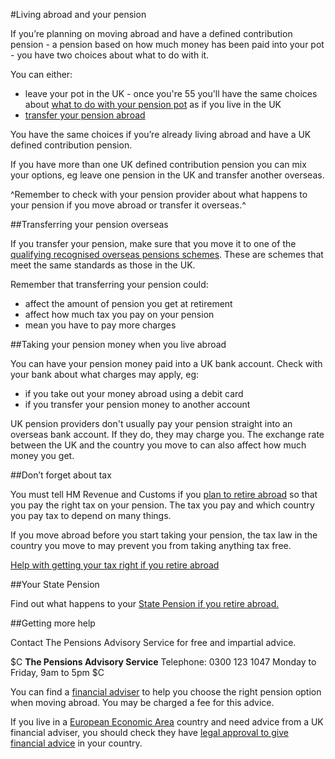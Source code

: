 #Living abroad and your pension

If you’re planning on moving abroad and have a defined contribution pension - a pension based on how much money has been paid into your pot - you have two choices about what to do with it.

You can either:


* leave your pot in the UK - once you're 55 you'll have the same choices about [what to do with your pension pot](/pension-pot-options) as if you live in the UK
* [transfer your pension abroad](https://www.gov.uk/transferring-your-pension/transferring-to-an-overseas-pension-scheme)



You have the same choices if you’re already living abroad and have a UK defined contribution pension.

If you have more than one UK defined contribution pension you can mix your options, eg leave one pension in the UK and transfer another overseas.


^Remember to check with your pension provider about what happens to your pension if you move abroad or transfer it overseas.^


##Transferring your pension overseas

If you transfer your pension, make sure that you move it to one of the [qualifying recognised overseas pensions schemes](https://www.gov.uk/government/publications/list-of-qualifying-recognised-overseas-pension-schemes-qrops). These are schemes that meet the same standards as those in the UK.

Remember that transferring your pension could:


* affect the amount of pension you get at retirement
* affect how much tax you pay on your pension
* mean you have to pay more charges


##Taking your pension money when you live abroad

You can have your pension money paid into a UK bank account. Check with your bank about what charges may apply, eg:


* if you take out your money abroad using a debit card
* if you transfer your pension money to another account


UK pension providers don't usually pay your pension straight into an overseas bank account. If they do, they may charge you. The exchange rate between the UK and the country you move to can also affect how much money you get.


##Don’t forget about tax


You must tell HM Revenue and Customs if you [plan to retire abroad](https://www.gov.uk/moving-or-retiring-abroad) so that you pay the right tax on your pension. The tax you pay and which country you pay tax to depend on many things.

If you move abroad before you start taking your pension, the tax law in the country you move to may prevent you from taking anything tax free.

[Help with getting your tax right if you retire abroad](https://www.gov.uk/tax-right-retire-abroad-return-to-uk)



##Your State Pension

Find out what happens to your [State Pension if you retire abroad.](https://www.gov.uk/state-pension-if-you-retire-abroad)


##Getting more help

Contact The Pensions Advisory Service for free and impartial advice.


$C
**The Pensions Advisory Service**
Telephone: 0300 123 1047
Monday to Friday, 9am to 5pm
$C


You can find a [financial adviser](/shop-around#getting-financial-advice) to help you choose the right pension option when moving abroad. You may be charged a fee for this advice.

If you live in a [European Economic Area](https://www.gov.uk/eu-eea) country and need advice from a UK financial adviser, you should check they have [legal approval to give financial advice](http://www.fca.org.uk/firms/being-regulated/passporting) in your country.
